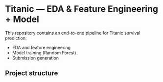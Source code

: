 # Titanic — EDA & Feature Engineering + Model

This repository contains an end-to-end pipeline for Titanic survival prediction:
- EDA and feature engineering
- Model training (Random Forest)
- Submission generation

## Project structure
